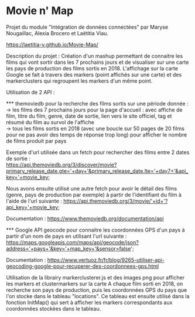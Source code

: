 # Movie n' Map
Projet du module "Intégration de données connectées" par Maryse Nougaillac, Alexia Brocero et Laëtitia Viau.

https://laetitia-v.github.io/Movie-Map/

Description du projet : Création d'un mashup permettant de connaitre les films qui vont sortir dans les 7 prochains jours et de visualiser sur une carte les pays de production des films sortis en 2018. L'affichage sur la carte Google se fait à travers des markers (point affichés sur une carte) et des markerclusters qui regroupent les markers d'un même point.

Utilisation de 2 API :

*** themoviedb pour la recherche des films sortis sur une période donnée :        
-> les films des 7 prochains jours pour la page d'accueil : avec affiche de film, titre du film, genre, date de sortie, lien vers le site officiel, tag et résumé du film au survol de l'affiche    
-> tous les films sortis en 2018 (avec une boucle sur 50 pages de 20 films pour ne pas avoir des temps de réponse trop long) pour afficher le nombre de films produit par pays   

Exemple d'url utilisée dans un fetch pour rechercher des films entre 2 dates de sortie :             
https://api.themoviedb.org/3/discover/movie?primary_release_date.gte='+day+'&primary_release_date.lte='+day7+'&api_key='+movie_key;
     
     
Nous avons ensuite utilisé une autre fetch pour avoir le détail des films (genre, pays de production par exemple) à partir de l'identifiant du film à l'aide de l'url suivante :
https://api.themoviedb.org/3/movie/'+id+'?api_key='+movie_key;

Documentation : https://www.themoviedb.org/documentation/api          

*** Google API geocode pour connaitre les coordonnées GPS d'un pays à partir d'un nom de pays en utilisant l'url suivante :       
https://maps.googleapis.com/maps/api/geocode/json?address='+pays+'&key='+map_key+'&sensor=false';

Documentation : https://www.vertuoz.fr/fr/blog/9265-utiliser-api-geocoding-google-pour-recuperer-des-coordonnees-gps.html    

Utilisation de la librairy markerclusterer.js et des images png pour afficher les markers et clustermarkers sur la carte
A chaque film sorti en 2018, on recherche son pays de production, puis les coordonnées GPS du pays que l'on stocke dans le tableau "locations".
Ce tableau est ensuite utilisé dans la fonction InitMap() qui sert à afficher les markers correspondants aux coordonnées stockées dans le tableau.
